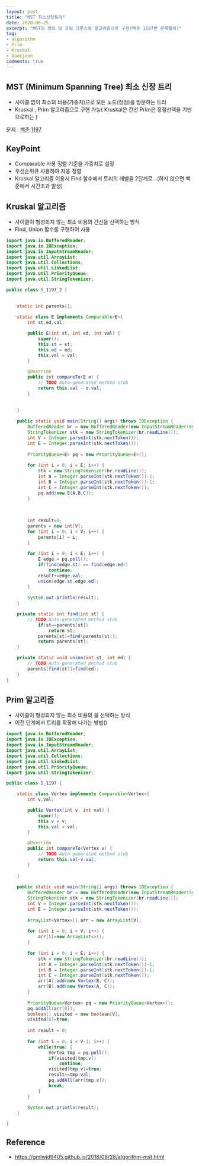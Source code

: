 ```yaml
---
layout: post
title: "MST 최소신장트리"
date: 2020-06-25
excerpt: "MST의 정의 및 프림 크루스칼 알고리즘으로 구현(백준 1197번 문제풀이)"
tag:
- algorithm
- Prim
- Kruskal
- baekjoon
comments: true
---
```


## MST (Minimum Spanning Tree) 최소 신장 트리
 - 사이클 없이 최소의 비용(가중치)으로 모든 노드(정점)을 방문하는 트리
 - Kruskal , Prim 알고리즘으로 구현 가능( Kruskal은 간선 Prim은 정점선택을 기반으로하는 )
 

문제 : <a href="https://www.acmicpc.net/problem/11053"> 백준 1197 </a>

## KeyPoint
 - Comparable 사용 정렬 기준을 가중치로 설정
 - 우선순위큐 사용하여 자동 정렬  
 - Kruskal 알고리즘 이용시 Find 함수에서 트리의 레벨을 2단계로...(하지 않으면 백준에서 시간초과 발생)

## Kruskal 알고리즘
 - 사이클이 형성되지 않는 최소 비용의 간선을 선택하는 방식
 - Find, Union 함수를 구현하여 사용
 
```java
import java.io.BufferedReader;
import java.io.IOException;
import java.io.InputStreamReader;
import java.util.ArrayList;
import java.util.Collections;
import java.util.LinkedList;
import java.util.PriorityQueue;
import java.util.StringTokenizer;

public class S_1197_2 {

	
	static int parents[];
	
	static class E implements Comparable<E>{
		int st,ed,val;

		public E(int st, int ed, int val) {
			super();
			this.st = st;
			this.ed = ed;
			this.val = val;
		}

		@Override
		public int compareTo(E o) {
			// TODO Auto-generated method stub
			return this.val - o.val;
		}
		
		
	}
	
	public static void main(String[] args) throws IOException {
		BufferedReader br = new BufferedReader(new InputStreamReader(System.in));
		StringTokenizer stk = new StringTokenizer(br.readLine());
		int V = Integer.parseInt(stk.nextToken());
		int E = Integer.parseInt(stk.nextToken());
		
		PriorityQueue<E> pq = new PriorityQueue<E>();
		
		for (int i = 0; i < E; i++) {
			stk = new StringTokenizer(br.readLine());
			int A = Integer.parseInt(stk.nextToken())-1;
			int B = Integer.parseInt(stk.nextToken())-1;
			int C = Integer.parseInt(stk.nextToken());
			pq.add(new E(A,B,C));
		}
		
		
		
		int result=0;
		parents = new int[V];
		for (int i = 0; i < V; i++) {
			parents[i] = i;
		}
		
		for (int i = 0; i < E; i++) {
			E edge = pq.poll();
			if(find(edge.st) == find(edge.ed))
				continue;
			result+=edge.val;
			union(edge.st,edge.ed);
		}
		
		System.out.println(result);
	}

	private static int find(int st) {
		// TODO Auto-generated method stub
			if(st==parents[st])
				return st;
			parents[st]=find(parents[st]);
			return parents[st];
	}

	private static void union(int st, int ed) {
		// TODO Auto-generated method stub
		parents[find(st)]=find(ed);
	}
}
```

## Prim 알고리즘
 - 사이클이 형성되지 않는 최소 비용의 을 선택하는 방식
 - 이전 단계에서 트리를 확장해 나가는 방법()  
 
```java
import java.io.BufferedReader;
import java.io.IOException;
import java.io.InputStreamReader;
import java.util.ArrayList;
import java.util.Collections;
import java.util.LinkedList;
import java.util.PriorityQueue;
import java.util.StringTokenizer;

public class S_1197 {

	static class Vertex implements Comparable<Vertex>{
		int v,val;

		public Vertex(int v, int val) {
			super();
			this.v = v;
			this.val = val;
		}

		@Override
		public int compareTo(Vertex v) {
			// TODO Auto-generated method stub
			return this.val-v.val;
		}
		
	}
	
	public static void main(String[] args) throws IOException {
		BufferedReader br = new BufferedReader(new InputStreamReader(System.in));
		StringTokenizer stk = new StringTokenizer(br.readLine());
		int V = Integer.parseInt(stk.nextToken());
		int E = Integer.parseInt(stk.nextToken());
		
		ArrayList<Vertex>[] arr = new ArrayList[V];
		
		for (int i = 0; i < V; i++) {
			arr[i]=new ArrayList<>();
		}
		
		for (int i = 0; i < E; i++) {
			stk = new StringTokenizer(br.readLine());
			int A = Integer.parseInt(stk.nextToken())-1;
			int B = Integer.parseInt(stk.nextToken())-1;
			int C = Integer.parseInt(stk.nextToken());
			arr[A].add(new Vertex(B, C));
			arr[B].add(new Vertex(A, C));
		}
		
		PriorityQueue<Vertex> pq = new PriorityQueue<Vertex>();
		pq.addAll(arr[0]);
		boolean[] visited = new boolean[V];
		visited[0]=true;
		
		int result = 0;
		
		for (int i = 0; i < V-1; i++) {
			while(true) {
				Vertex tmp = pq.poll();
				if(visited[tmp.v])
					continue;
				visited[tmp.v]=true;
				result+=tmp.val;
				pq.addAll(arr[tmp.v]);
				break;
			}
		}
		
		System.out.println(result);
	}

}

```


## Reference
 - <a href="https://gmlwjd9405.github.io/2018/08/28/algorithm-mst.html">https://gmlwjd9405.github.io/2018/08/28/algorithm-mst.html</a>
